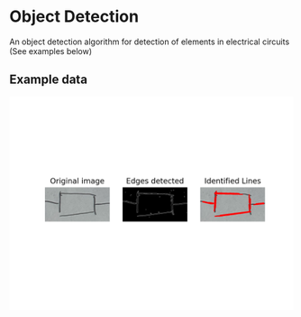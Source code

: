 # Object Detection

An object detection algorithm for detection of elements in electrical circuits (See examples below)
## Example data
![alt text](https://github.com/lmschwenger/Object-Detection/blob/c676b3eee23b3abfbfcc54a3f480567bcc9f62d2/Plots/Line%20Detection.png?raw=true)

